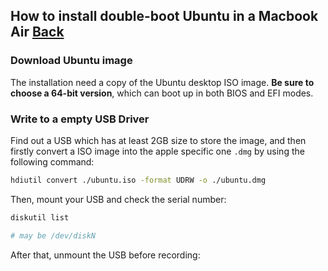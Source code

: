## How to install double-boot Ubuntu in a Macbook Air [Back](./qa.md)

### Download Ubuntu image

The installation need a copy of the Ubuntu desktop ISO image. **Be sure to choose a 64-bit version**, which can boot up in both BIOS and EFI modes.

### Write to a empty USB Driver

Find out a USB which has at least 2GB size to store the image, and then firstly convert a ISO image into the apple specific one `.dmg` by using the following command:

```bash
hdiutil convert ./ubuntu.iso -format UDRW -o ./ubuntu.dmg
```

Then, mount your USB and check the serial number:

```bash
diskutil list

# may be /dev/diskN
```

After that, unmount the USB before recording:

```bash

```
